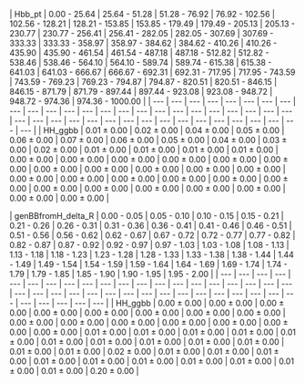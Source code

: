 | Hbb_pt | 0.00 - 25.64 | 25.64 - 51.28 | 51.28 - 76.92 | 76.92 - 102.56 | 102.56 - 128.21 | 128.21 - 153.85 | 153.85 - 179.49 | 179.49 - 205.13 | 205.13 - 230.77 | 230.77 - 256.41 | 256.41 - 282.05 | 282.05 - 307.69 | 307.69 - 333.33 | 333.33 - 358.97 | 358.97 - 384.62 | 384.62 - 410.26 | 410.26 - 435.90 | 435.90 - 461.54 | 461.54 - 487.18 | 487.18 - 512.82 | 512.82 - 538.46 | 538.46 - 564.10 | 564.10 - 589.74 | 589.74 - 615.38 | 615.38 - 641.03 | 641.03 - 666.67 | 666.67 - 692.31 | 692.31 - 717.95 | 717.95 - 743.59 | 743.59 - 769.23 | 769.23 - 794.87 | 794.87 - 820.51 | 820.51 - 846.15 | 846.15 - 871.79 | 871.79 - 897.44 | 897.44 - 923.08 | 923.08 - 948.72 | 948.72 - 974.36 | 974.36 - 1000.00 |
| --- | --- | --- | --- | --- | --- | --- | --- | --- | --- | --- | --- | --- | --- | --- | --- | --- | --- | --- | --- | --- | --- | --- | --- | --- | --- | --- | --- | --- | --- | --- | --- | --- | --- | --- | --- | --- | --- | --- | --- | --- |
| HH_ggbb | 0.01 $\pm$ 0.00 | 0.02 $\pm$ 0.00 | 0.04 $\pm$ 0.00 | 0.05 $\pm$ 0.00 | 0.06 $\pm$ 0.00 | 0.07 $\pm$ 0.00 | 0.06 $\pm$ 0.00 | 0.05 $\pm$ 0.00 | 0.04 $\pm$ 0.00 | 0.03 $\pm$ 0.00 | 0.02 $\pm$ 0.00 | 0.01 $\pm$ 0.00 | 0.01 $\pm$ 0.00 | 0.01 $\pm$ 0.00 | 0.01 $\pm$ 0.00 | 0.00 $\pm$ 0.00 | 0.00 $\pm$ 0.00 | 0.00 $\pm$ 0.00 | 0.00 $\pm$ 0.00 | 0.00 $\pm$ 0.00 | 0.00 $\pm$ 0.00 | 0.00 $\pm$ 0.00 | 0.00 $\pm$ 0.00 | 0.00 $\pm$ 0.00 | 0.00 $\pm$ 0.00 | 0.00 $\pm$ 0.00 | 0.00 $\pm$ 0.00 | 0.00 $\pm$ 0.00 | 0.00 $\pm$ 0.00 | 0.00 $\pm$ 0.00 | 0.00 $\pm$ 0.00 | 0.00 $\pm$ 0.00 | 0.00 $\pm$ 0.00 | 0.00 $\pm$ 0.00 | 0.00 $\pm$ 0.00 | 0.00 $\pm$ 0.00 | 0.00 $\pm$ 0.00 | 0.00 $\pm$ 0.00 | 0.00 $\pm$ 0.00 |


| genBBfromH_delta_R | 0.00 - 0.05 | 0.05 - 0.10 | 0.10 - 0.15 | 0.15 - 0.21 | 0.21 - 0.26 | 0.26 - 0.31 | 0.31 - 0.36 | 0.36 - 0.41 | 0.41 - 0.46 | 0.46 - 0.51 | 0.51 - 0.56 | 0.56 - 0.62 | 0.62 - 0.67 | 0.67 - 0.72 | 0.72 - 0.77 | 0.77 - 0.82 | 0.82 - 0.87 | 0.87 - 0.92 | 0.92 - 0.97 | 0.97 - 1.03 | 1.03 - 1.08 | 1.08 - 1.13 | 1.13 - 1.18 | 1.18 - 1.23 | 1.23 - 1.28 | 1.28 - 1.33 | 1.33 - 1.38 | 1.38 - 1.44 | 1.44 - 1.49 | 1.49 - 1.54 | 1.54 - 1.59 | 1.59 - 1.64 | 1.64 - 1.69 | 1.69 - 1.74 | 1.74 - 1.79 | 1.79 - 1.85 | 1.85 - 1.90 | 1.90 - 1.95 | 1.95 - 2.00 |
| --- | --- | --- | --- | --- | --- | --- | --- | --- | --- | --- | --- | --- | --- | --- | --- | --- | --- | --- | --- | --- | --- | --- | --- | --- | --- | --- | --- | --- | --- | --- | --- | --- | --- | --- | --- | --- | --- | --- | --- | --- |
| HH_ggbb | 0.00 $\pm$ 0.00 | 0.00 $\pm$ 0.00 | 0.00 $\pm$ 0.00 | 0.00 $\pm$ 0.00 | 0.00 $\pm$ 0.00 | 0.00 $\pm$ 0.00 | 0.00 $\pm$ 0.00 | 0.00 $\pm$ 0.00 | 0.00 $\pm$ 0.00 | 0.00 $\pm$ 0.00 | 0.00 $\pm$ 0.00 | 0.00 $\pm$ 0.00 | 0.00 $\pm$ 0.00 | 0.00 $\pm$ 0.00 | 0.00 $\pm$ 0.00 | 0.01 $\pm$ 0.00 | 0.01 $\pm$ 0.00 | 0.01 $\pm$ 0.00 | 0.01 $\pm$ 0.00 | 0.01 $\pm$ 0.00 | 0.01 $\pm$ 0.00 | 0.01 $\pm$ 0.00 | 0.01 $\pm$ 0.00 | 0.01 $\pm$ 0.00 | 0.01 $\pm$ 0.00 | 0.01 $\pm$ 0.00 | 0.01 $\pm$ 0.00 | 0.02 $\pm$ 0.00 | 0.01 $\pm$ 0.00 | 0.01 $\pm$ 0.00 | 0.01 $\pm$ 0.00 | 0.01 $\pm$ 0.00 | 0.01 $\pm$ 0.00 | 0.01 $\pm$ 0.00 | 0.01 $\pm$ 0.00 | 0.01 $\pm$ 0.00 | 0.01 $\pm$ 0.00 | 0.01 $\pm$ 0.00 | 0.20 $\pm$ 0.00 |


